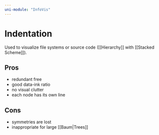 ```yaml
---
uni-module: "InfoVis"
---
```


# Indentation

Used to visualize file systems or source code ([[Hierarchy]] with [[Stacked Scheme]]).

## Pros

- redundant free
- good data-ink ratio
- no visual clutter
- each node has its own line

## Cons

- symmetries are lost
- inappropriate for large [[Baum|Trees]]
